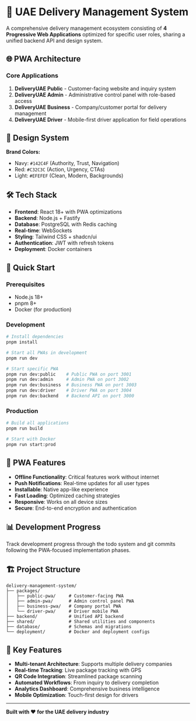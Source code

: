 # 🚀 UAE Delivery Management System

A comprehensive delivery management ecosystem consisting of **4 Progressive Web Applications** optimized for specific user roles, sharing a unified backend API and design system.

## 🌐 PWA Architecture

### Core Applications

1. **DeliveryUAE Public** - Customer-facing website and inquiry system
2. **DeliveryUAE Admin** - Administrative control panel with role-based access  
3. **DeliveryUAE Business** - Company/customer portal for delivery management
4. **DeliveryUAE Driver** - Mobile-first driver application for field operations

## 🎨 Design System

**Brand Colors:**
- Navy: `#142C4F` (Authority, Trust, Navigation)
- Red: `#C32C3C` (Action, Urgency, CTAs)  
- Light: `#EFEFEF` (Clean, Modern, Backgrounds)

## 🛠️ Tech Stack

- **Frontend**: React 18+ with PWA optimizations
- **Backend**: Node.js + Fastify
- **Database**: PostgreSQL with Redis caching
- **Real-time**: WebSockets
- **Styling**: Tailwind CSS + shadcn/ui
- **Authentication**: JWT with refresh tokens
- **Deployment**: Docker containers

## 🚀 Quick Start

### Prerequisites
- Node.js 18+
- pnpm 8+
- Docker (for production)

### Development

```bash
# Install dependencies
pnpm install

# Start all PWAs in development
pnpm run dev

# Start specific PWA
pnpm run dev:public    # Public PWA on port 3001
pnpm run dev:admin     # Admin PWA on port 3002  
pnpm run dev:business  # Business PWA on port 3003
pnpm run dev:driver    # Driver PWA on port 3004
pnpm run dev:backend   # Backend API on port 3000
```

### Production

```bash
# Build all applications
pnpm run build

# Start with Docker
pnpm run start:prod
```

## 📱 PWA Features

- **Offline Functionality**: Critical features work without internet
- **Push Notifications**: Real-time updates for all user types
- **Installable**: Native app-like experience
- **Fast Loading**: Optimized caching strategies
- **Responsive**: Works on all device sizes
- **Secure**: End-to-end encryption and authentication

## 📊 Development Progress

Track development progress through the todo system and git commits following the PWA-focused implementation phases.

## 🏗️ Project Structure

```
delivery-management-system/
├── packages/
│   ├── public-pwa/     # Customer-facing PWA
│   ├── admin-pwa/      # Admin control panel PWA
│   ├── business-pwa/   # Company portal PWA
│   └── driver-pwa/     # Driver mobile PWA
├── backend/            # Unified API backend
├── shared/             # Shared utilities and components
├── database/           # Schemas and migrations
└── deployment/         # Docker and deployment configs
```

## 🌟 Key Features

- **Multi-tenant Architecture**: Supports multiple delivery companies
- **Real-time Tracking**: Live package tracking with GPS
- **QR Code Integration**: Streamlined package scanning
- **Automated Workflows**: From inquiry to delivery completion
- **Analytics Dashboard**: Comprehensive business intelligence
- **Mobile Optimization**: Touch-first design for drivers

---

**Built with ❤️ for the UAE delivery industry**